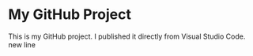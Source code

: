 # My GitHub Project

This is my GitHub project. I published it directly from Visual Studio Code.
new line